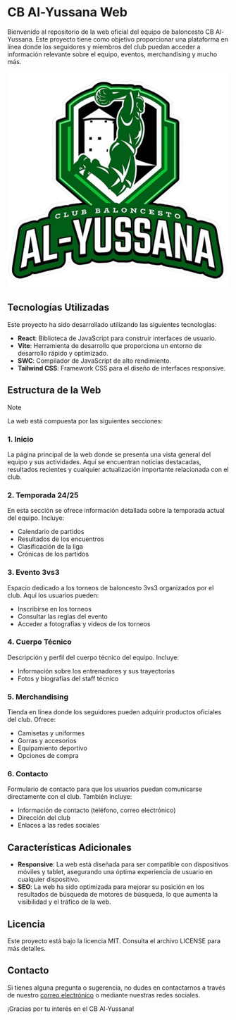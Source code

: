 
# CB Al-Yussana Web

Bienvenido al repositorio de la web oficial del equipo de baloncesto CB Al-Yussana. Este proyecto tiene como objetivo proporcionar una plataforma en línea donde los seguidores y miembros del club puedan acceder a información relevante sobre el equipo, eventos, merchandising y mucho más.

![Logo CB Al-Yussana](public/logo.png)

## Tecnologías Utilizadas

Este proyecto ha sido desarrollado utilizando las siguientes tecnologías:

- **React**: Biblioteca de JavaScript para construir interfaces de usuario.
- **Vite**: Herramienta de desarrollo que proporciona un entorno de desarrollo rápido y optimizado.
- **SWC**: Compilador de JavaScript de alto rendimiento.
- **Tailwind CSS**: Framework CSS para el diseño de interfaces responsive.

## Estructura de la Web
>[!NOTE]
>La web está compuesta por las siguientes secciones:

### 1. Inicio
La página principal de la web donde se presenta una vista general del equipo y sus actividades. Aquí se encuentran noticias destacadas, resultados recientes y cualquier actualización importante relacionada con el club.

### 2. Temporada 24/25
En esta sección se ofrece información detallada sobre la temporada actual del equipo. Incluye:
- Calendario de partidos
- Resultados de los encuentros
- Clasificación de la liga
- Crónicas de los partidos

### 3. Evento 3vs3
Espacio dedicado a los torneos de baloncesto 3vs3 organizados por el club. Aquí los usuarios pueden:
- Inscribirse en los torneos
- Consultar las reglas del evento
- Acceder a fotografías y videos de los torneos

### 4. Cuerpo Técnico
Descripción y perfil del cuerpo técnico del equipo. Incluye:
- Información sobre los entrenadores y sus trayectorias
- Fotos y biografías del staff técnico

### 5. Merchandising
Tienda en línea donde los seguidores pueden adquirir productos oficiales del club. Ofrece:
- Camisetas y uniformes
- Gorras y accesorios
- Equipamiento deportivo
- Opciones de compra

### 6. Contacto
Formulario de contacto para que los usuarios puedan comunicarse directamente con el club. También incluye:
- Información de contacto (teléfono, correo electrónico)
- Dirección del club
- Enlaces a las redes sociales

## Características Adicionales
- **Responsive**: La web está diseñada para ser compatible con dispositivos móviles y tablet, asegurando una óptima
experiencia de usuario en cualquier dispositivo.
- **SEO**: La web ha sido optimizada para mejorar su posición en los resultados de búsqueda de 
motores de búsqueda, lo que aumenta la visibilidad y el tráfico de la web.

## Licencia
Este proyecto está bajo la licencia MIT. Consulta el archivo LICENSE para más detalles.

## Contacto
Si tienes alguna pregunta o sugerencia, no dudes en contactarnos a través de nuestro [correo electrónico](mailto:tonitoortiz17@gmail.com) o mediante nuestras redes sociales.

¡Gracias por tu interés en el CB Al-Yussana!